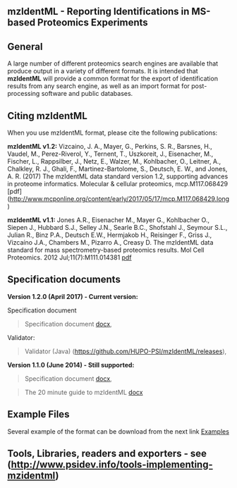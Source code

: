 ## mzIdentML - Reporting Identifications in MS-based Proteomics Experiments


## General

A large number of different proteomics search engines are available that produce output in a variety of different formats. It is intended that **mzIdentML** will provide a common format for the export of identification results from any search engine, as well as an import format for post-processing software and public databases. 

## Citing mzIdentML
When you use mzIdentML format, please cite the following publications:

**mzIdentML v1.2:**
Vizcaino, J. A., Mayer, G., Perkins, S. R., Barsnes, H., Vaudel, M., Perez-Riverol, Y., Ternent, T., Uszkoreit, J., Eisenacher, M., Fischer, L., Rappsilber, J., Netz, E., Walzer, M., Kohlbacher, O., Leitner, A., Chalkley, R. J., Ghali, F., Martinez-Bartolome, S., Deutsch, E. W., and Jones, A. R. (2017) The mzIdentML data standard version 1.2, supporting advances in proteome informatics. Molecular & cellular proteomics, mcp.M117.068429 [pdf] (http://www.mcponline.org/content/early/2017/05/17/mcp.M117.068429.long)

**mzIdentML v1.1:**
Jones A.R., Eisenacher M., Mayer G., Kohlbacher O., Siepen J., Hubbard S.J., Selley J.N., Searle B.C., Shofstahl J., Seymour S.L., Julian R., Binz P.A., Deutsch E.W., Hermjakob H., Reisinger F., Griss J., Vizcaíno J.A., Chambers M., Pizarro A., Creasy D. The mzIdentML data standard for mass spectrometry-based proteomics results. Mol Cell Proteomics. 2012 Jul;11(7):M111.014381 [pdf](http://www.mcponline.org/content/11/7/M111.014381.full.pdf+html)


## Specification documents

**Version 1.2.0 (April 2017) - Current version:**

  Specification document
  > Specification document [docx](https://github.com/HUPO-PSI/mzIdentML/blob/master/specification_document-releases/specdoc1_1/mzIdentML1.1.0.doc),

  Validator:
  > Validator (Java) (https://github.com/HUPO-PSI/mzIdentML/releases),
  
**Version 1.1.0 (June 2014) - Still supported:**

  > Specification document [docx](https://github.com/HUPO-PSI/mzIdentML/blob/master/specification_document-releases/specdoc1_1/mzIdentML1.1.0.doc),

  > The 20 minute guide to mzIdentML [docx](https://github.com/HUPO-PSI/mzIdentML/blob/master/specification_document-releases/specdoc1_1/TenMinuteGuideToImplementingMzidentml.docx)



## Example Files
Several example of the format can be download from the next link [Examples](
https://github.com/HUPO-PSI/mzIdentML/tree/master/examples
)

## Tools, Libraries, readers and exporters - see (http://www.psidev.info/tools-implementing-mzidentml)


